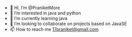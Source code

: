 - 👋 Hi, I’m @PraniketMore
- 👀 I’m interested in java and python
- 🌱 I’m currently learning java
- 💞️ I’m looking to collaborate on projects based on JavaSE
- 📫 How to reach me 17praniket@gmail.com

<!---
PraniketMore/PraniketMore is a ✨ special ✨ repository because its `README.md` (this file) appears on your GitHub profile.
You can click the Preview link to take a look at your changes.
--->
